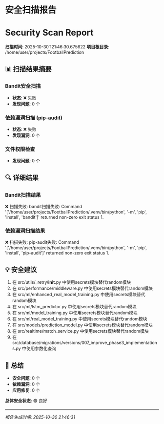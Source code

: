 
# 安全扫描报告
# Security Scan Report

**扫描时间**: 2025-10-30T21:46:30.675622
**项目根目录**: /home/user/projects/FootballPrediction

## 📊 扫描结果摘要

### Bandit安全扫描
- **状态**: ❌ 失败
- **发现问题**: 0 个

### 依赖漏洞扫描 (pip-audit)
- **状态**: ❌ 失败
- **发现漏洞**: 0 个

### 文件权限检查
- **发现问题**: 0 个

## 🔍 详细结果

### Bandit扫描结果
❌ 扫描失败: bandit扫描失败: Command '['/home/user/projects/FootballPrediction/.venv/bin/python', '-m', 'pip', 'install', 'bandit']' returned non-zero exit status 1.

### 依赖漏洞扫描结果
❌ 扫描失败: pip-audit失败: Command '['/home/user/projects/FootballPrediction/.venv/bin/python', '-m', 'pip', 'install', 'pip-audit']' returned non-zero exit status 1.

## 💡 安全建议

1. 在 src/utils/_retry/__init__.py 中使用secrets模块替代random模块
2. 在 src/performance/middleware.py 中使用secrets模块替代random模块
3. 在 src/ml/enhanced_real_model_training.py 中使用secrets模块替代random模块
4. 在 src/ml/lstm_predictor.py 中使用secrets模块替代random模块
5. 在 src/ml/model_training.py 中使用secrets模块替代random模块
6. 在 src/ml/real_model_training.py 中使用secrets模块替代random模块
7. 在 src/models/prediction_model.py 中使用secrets模块替代random模块
8. 在 src/realtime/match_service.py 中使用secrets模块替代random模块
9. 在 src/database/migrations/versions/007_improve_phase3_implementations.py 中使用参数化查询


## 🎯 总结

- **安全问题**: 0 个
- **依赖漏洞**: 0 个
- **应用修复**: 0 个

**总体安全状态**: 🟢 良好

---

*报告生成时间: 2025-10-30 21:46:31*
